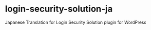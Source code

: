 login-security-solution-ja
==========================

Japanese Translation for Login Security Solution plugin for WordPress 
